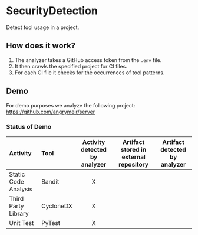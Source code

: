 # SecurityDetection
Detect tool usage in a project.

## How does it work?
1. The analyzer takes a GitHub access token from the `.env` file.
2. It then crawls the specified project for CI files.
3. For each CI file it checks for the occurrences of tool patterns.

## Demo
For demo purposes we analyze the following project: https://github.com/angrymeir/server

### Status of Demo
| Activity | Tool | Activity detected by analyzer | Artifact stored in external repository | Artifact detected by analyzer |
|:---------|:------|:----------------------------:|:--------------------------------------:|:-----------------------------:|
| Static Code Analysis | Bandit | X | | |
| Third Party Library | CycloneDX | X | | |
| Unit Test | PyTest | X | | |
